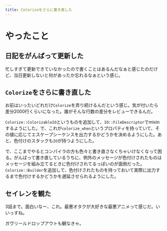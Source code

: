 ```yaml
---
title: Colorizeをさらに書き直した
---
```


# やったこと

## 日記をがんばって更新した

忙しすぎて更新できていなかったので書くことはあるんだなぁと感じたのだけど、当日更新しないと何があったか忘れるなぁという感じ。

## `Colorize`をさらに書き直した

お前はいったいどれだけ`Colorize`を弄り続けるんだという感じ。気が付いたら差分2000行くらいになった。誰がそんな行数の差分をレビューできるんだ。

`Colorize::ColorizableIO`というものを追加して、`IO::FileDescriptor`でmixinするようにした。で、これが`colorize_when`というプロパティを持っていて、その値に応じてエスケープシーケンスを出力するかどうかを決めるようにした。あと、色付けのスタックも`IO`が持つようにした。

で、ここまでやるとコンパイラの方も色々と書き直さなくちゃいけなくなって困る。がんばって書き直しているうちに、例外のメッセージが色付けされたものはメッセージを組み立てるときに色付けされてるっぽいのが面倒だった。`Colorize::Builder`を追加して、色付けされたものを持っておいて実際に出力するまで色付けするかどうかを遅延させられるようにした。

## セイレンを観た

3話まで。面白いなー、これ。最悪オタクが大好きな最悪アニメって感じだ。いいっすね。

ガヴリールドロップアウトも観なきゃ。
